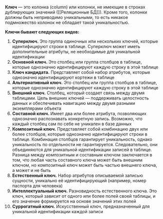 **Ключ** — это колонка (column) или колонки, не имеющие в строках дублирующих значений ([[Реляционные БД]]). Кроме того, колонки должны быть неприводимо уникальными, то есть никакое подмножество колонок не обладает такой уникальностью.

**Ключи бывают следующих видов:**
1) **Суперключ.** Это группа одиночных или нескольких ключей, которые идентифицируют строки в таблице. Суперключ может иметь дополнительные атрибуты, не необходимые для уникальной идентификации
2) **Основной ключ.** Это столбец или группа столбцов в таблице, которые однозначно идентифицируют каждую строку в этой таблице
4) **Ключ кандидата.** Представляет собой набор атрибутов, которые однозначно идентифицируют кортежи в таблице
5) **Альтернативный ключ.** Это столбец или группа столбцов в таблице, которые однозначно идентифицируют каждую строку в этой таблице
6) **Внешний ключ.** Столбец, который создает связь между двумя таблицами. Цель внешних ключей — поддерживать целостность данных и обеспечивать навигацию между двумя разными экземплярами объекта
7) **Составной ключ.** Имеет два или более атрибута, позволяющих однозначно распознавать конкретную запись. Возможно, что каждый столбец сам по себе не уникален в базе данных
8) **Композитный ключ.** Представляет собой комбинацию двух или более столбцов, которые однозначно идентифицируют строки в таблице. Комбинация столбцов гарантирует уникальность, однако уникальность по отдельности не гарантируется. Следовательно, они объединяются для уникальной идентификации записей в таблице. Разница между композитным и составным ключом заключается в том, что любая часть составного ключа может быть внешним ключом, но композитный ключ может быть частью внешнего ключа, а может и не быть
9) **Естественный ключ.** Набор атрибутов описываемой записью сущности, уникально её идентифицирующий (например, номер паспорта для человека)
10) **Интеллектуальный ключ.** Разновидность естественного ключа. Это ключ, который зависит от одного или более полей своей таблицы, и его значение формируется на основе значений этих полей
11) **Cуррогатный ключ.** Искусственный ключ, предназначенный для уникальной идентификации каждой записи